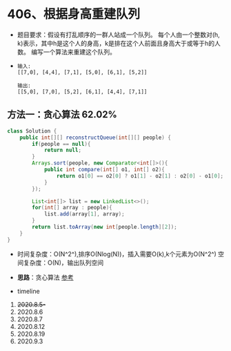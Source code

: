 # 406、根据身高重建队列

- 题目要求：假设有打乱顺序的一群人站成一个队列。 每个人由一个整数对(h, k)表示，其中h是这个人的身高，k是排在这个人前面且身高大于或等于h的人数。 编写一个算法来重建这个队列。

- ```
  输入:
  [[7,0], [4,4], [7,1], [5,0], [6,1], [5,2]]
  
  输出:
  [[5,0], [7,0], [5,2], [6,1], [4,4], [7,1]]
  
  ```



## 方法一：贪心算法 62.02%

```java
class Solution {
    public int[][] reconstructQueue(int[][] people) {
        if(people == null){
            return null;
        }
        Arrays.sort(people, new Comparator<int[]>(){
            public int compare(int[] o1, int[] o2){
                return o1[0] == o2[0] ? o1[1] - o2[1] : o2[0] - o1[0];
            }
        });

        List<int[]> list = new LinkedList<>();
        for(int[] array : people){
            list.add(array[1], array);
        }
        return list.toArray(new int[people.length][2]);
    }
}
```

- 时间复杂度：O(N^2^),排序O(Nlog(N))，插入需要O(k),k个元素为O(N^2^)
  空间复杂度：O(N)，输出队列空间
- **思路**：贪心算法   [参考](https://leetcode-cn.com/problems/queue-reconstruction-by-height/solution/gen-ju-shen-gao-zhong-jian-dui-lie-by-leetcode/)



- timeline

1. ~~2020.8.5-~~
2. 2020.8.6
3. 2020.8.7
4. 2020.8.12
5. 2020.8.19
6. 2020.9.3